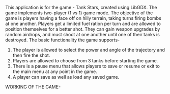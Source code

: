 This application is for the game - Tank Stars, created using LibGDX.
The game implements two-player (1 vs 1) game mode. The objective of the game is players having a face off on hilly 
terrain, taking turns firing bombs at one another. Players get a limited fuel ration per turn and are allowed to 
position themselves for a better shot. They can gain weapon upgrades by random airdrops, and must shoot 
at one another until one of their tanks is destroyed.
The basic functionality the game supports-
1) The player is allowed to select the power and angle of the trajectory and then fire the shot.
2) Players are allowed to choose from 3 tanks before starting the game. 
3) There is a pause menu that allows players to save or resume or exit to the main menu at any point in the game.
4) A player can save as well as load any saved game.

WORKING OF THE GAME-

